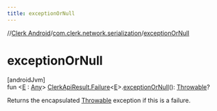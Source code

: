 ```yaml
---
title: exceptionOrNull
---
```

//[Clerk Android](../../index.html)/[com.clerk.network.serialization](index.html)/[exceptionOrNull](exception-or-null.html)



# exceptionOrNull



[androidJvm]\
fun &lt;[E](exception-or-null.html) : [Any](https://kotlinlang.org/api/latest/jvm/stdlib/kotlin-stdlib/kotlin/-any/index.html)&gt; [ClerkApiResult.Failure](-clerk-api-result/-failure/index.html)&lt;[E](exception-or-null.html)&gt;.[exceptionOrNull](exception-or-null.html)(): [Throwable](https://kotlinlang.org/api/latest/jvm/stdlib/kotlin-stdlib/kotlin/-throwable/index.html)?



Returns the encapsulated [Throwable](https://kotlinlang.org/api/latest/jvm/stdlib/kotlin-stdlib/kotlin/-throwable/index.html) exception if this is a failure.




